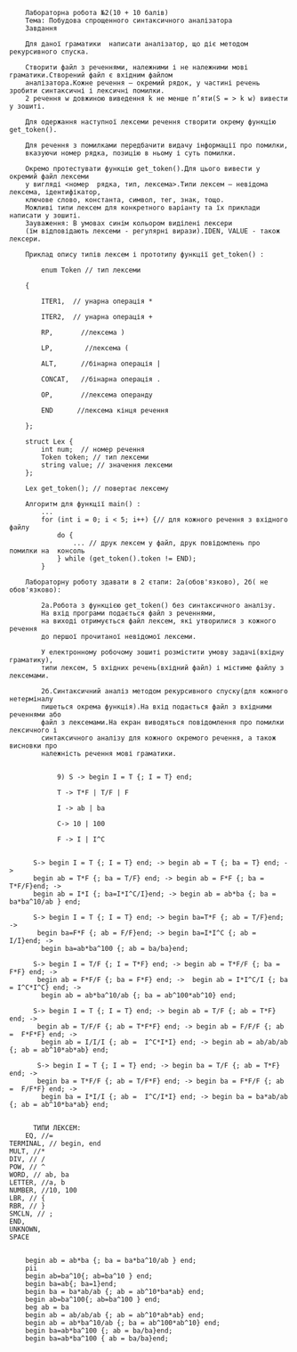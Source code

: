 
        Лабораторна робота №2(10 + 10 балів)
        Тема: Побудова спрощенного синтаксичного аналізатора
        Завдання

        Для даної граматики  написати аналізатор, що діє методом рекурсивного спуска.

        Створити файл з реченнями, належними і не належними мові граматики.Створений файл є вхідним файлом
        аналізатора.Кожне речення – окремий рядок, у частині речень зробити синтаксичні і лексичні помилки.
        2 речення w довжиною виведення k не менше п’яти(S = > k w) вивести у зошиті.

        Для одержання наступної лексеми речення створити окрему функцію get_token().

        Для речення з помилками передбачити видачу інформації про помилки,
        вказуючи номер рядка, позицію в ньому і суть помилки.

        Окремо протестувати функцію get_token().Для цього вивести у окремий файл лексеми
        у вигляді <номер  рядка, тип, лексема>.Типи лексем – невідома лексема, ідентифікатор,
        ключове слово, константа, символ, тег, знак, тощо.
        Можливі типи лексем для конкретного варіанту та їх приклади написати у зошиті.
        Зауваження: В умовах синім кольором виділені лексери
        (їм відповідають лексеми - регулярні вирази).IDEN, VALUE - також лексери.

        Приклад опису типів лексем і прототипу функції get_token() :

            enum Token // тип лексеми

        {

            ITER1,  // унарна операція *

            ITER2,  // унарна операція +

            RP,       //лексема )

            LP,        //лексема (

            ALT,      //бінарна операція |

            CONCAT,   //бінарна операція .

            OP,       //лексема операнду

            END      //лексема кінця речення

        };

        struct Lex {
            int num;  // номер речення
            Token token; // тип лексеми
            string value; // значення лексеми
        };

        Lex get_token(); // повертає лексему

        Алгоритм для функції main() :
            ...
            for (int i = 0; i < 5; i++) {// для кожного речення з вхідного файлу
                do {
                    ... // друк лексем у файл, друк повідомлень про помилки на  консоль
                } while (get_token().token != END);
            }

        Лабораторну роботу здавати в 2 єтапи: 2a(обов'язково), 2б( не обов'язково):

            2a.Робота з функцією get_token() без синтаксичного аналізу.
            На вхід програми подається файл з реченнями, 
            на виході отримується файл лексем, які утворилися з кожного речення 
            до першої прочитаної невідомої лексеми.

            У електронному робочому зошиті розмістити умову задачі(вхідну граматику), 
            типи лексем, 5 вхідних речень(вхідний файл) і містиме файлу з лексемами.

            2б.Синтаксичний аналіз методом рекурсивного спуску(для кожного нетерміналу 
            пишеться окрема функція).На вхід подається файл з вхідними реченнями або 
            файл з лексемами.На екран виводяться повідомлення про помилки лексичного і 
            синтаксичного аналізу для кожного окремого речення, а також висновки про
            належність речення мові граматики.


                9) S -> begin I = T {; I = T} end;

                T -> T*F | T/F | F

                I -> ab | ba

                C-> 10 | 100

                F -> I | I^C
                
                
          S-> begin I = T {; I = T} end; -> begin ab = T {; ba = T} end; -> 
          begin ab = T*F {; ba = T/F} end; -> begin ab = F*F {; ba = T*F/F}end; ->
          begin ab = I*I {; ba=I*I^C/I}end; -> begin ab = ab*ba {; ba = ba*ba^10/ab } end;
          
          S-> begin I = T {; I = T} end; -> begin ba=T*F {; ab = T/F}end; ->
           begin ba=F*F {; ab = F/F}end; -> begin ba=I*I^C {; ab = I/I}end; ->
            begin ba=ab*ba^100 {; ab = ba/ba}end;
          
          S-> begin I = T/F {; I = T*F} end; -> begin ab = T*F/F {; ba = F*F} end; ->
           begin ab = F*F/F {; ba = F*F} end; ->  begin ab = I*I^C/I {; ba = I^C*I^C} end; ->
            begin ab = ab*ba^10/ab {; ba = ab^100*ab^10} end; 
          
          S-> begin I = T {; I = T} end; -> begin ab = T/F {; ab = T*F} end; ->
           begin ab = T/F/F {; ab = T*F*F} end; -> begin ab = F/F/F {; ab =  F*F*F} end; ->
            begin ab = I/I/I {; ab =  I^C*I*I} end; -> begin ab = ab/ab/ab {; ab = ab^10*ab*ab} end;
          
           S-> begin I = T {; I = T} end; -> begin ba = T/F {; ab = T*F} end; ->
           begin ba = T*F/F {; ab = T/F*F} end; -> begin ba = F*F/F {; ab =  F/F*F} end; ->
            begin ba = I*I/I {; ab =  I^C/I*I} end; -> begin ba = ba*ab/ab {; ab = ab^10*ba*ab} end;
          
          
          ТИПИ ЛЕКСЕМ:
        EQ, //=  
	TERMINAL, // begin, end
	MULT, //*
	DIV, // /
	POW, // ^
	WORD, // ab, ba
	LETTER, //a, b
	NUMBER, //10, 100
	LBR, // {
	RBR, // }
	SMCLN, // ;   
	END,
	UNKNOWN,
	SPACE
          
          
        begin ab = ab*ba {; ba = ba*ba^10/ab } end;
        pii
        begin ab=ba^10{; ab=ba^10 } end;
        begin ba=ab{; ba=1}end;
        begin ba = ba*ab/ab {; ab = ab^10*ba*ab} end;
        begin ab=ba^100{; ab=ba^100 } end;
        beg ab = ba
        begin ab = ab/ab/ab {; ab = ab^10*ab*ab} end;
        begin ab = ab*ba^10/ab {; ba = ab^100*ab^10} end;
        begin ba=ab*ba^100 {; ab = ba/ba}end;
        begin ba=ab*ba^100 { ab = ba/ba}end;
